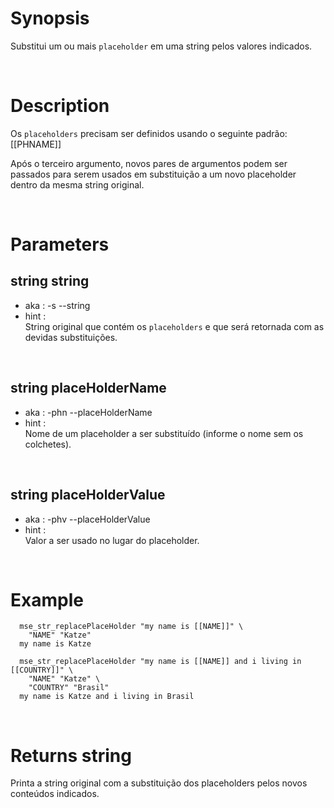 # Synopsis

Substitui um ou mais `placeholder` em uma string pelos valores indicados.



&nbsp;

# Description

Os `placeholders` precisam ser definidos usando o seguinte padrão: [[PHNAME]]

Após o terceiro argumento, novos pares de argumentos podem ser passados para
serem usados em substituição a um novo placeholder dentro da mesma string 
original.



&nbsp;

# Parameters

## string string

- aka       : -s --string
- hint      :  
  String original que contém os `placeholders` e que será retornada com as 
  devidas substituições.

&nbsp;


## string placeHolderName

- aka       : -phn --placeHolderName
- hint      :  
  Nome de um placeholder a ser substituído (informe o nome sem os colchetes).

&nbsp;


## string placeHolderValue

- aka       : -phv --placeHolderValue
- hint      :  
  Valor a ser usado no lugar do placeholder.

&nbsp;



# Example

``` shell
  mse_str_replacePlaceHolder "my name is [[NAME]]" \
    "NAME" "Katze"
  my name is Katze

  mse_str_replacePlaceHolder "my name is [[NAME]] and i living in [[COUNTRY]]" \
    "NAME" "Katze" \
    "COUNTRY" "Brasil"
  my name is Katze and i living in Brasil
```


&nbsp;

# Returns string

Printa a string original com a substituição dos placeholders pelos novos 
conteúdos indicados.